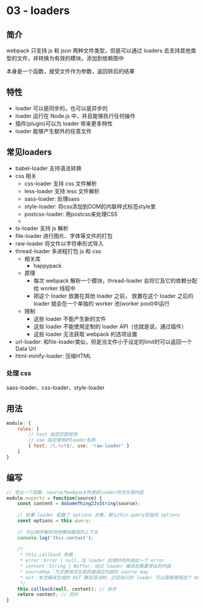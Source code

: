 # 03 - loaders

## 简介

webpack 只支持 js 和 json 两种文件类型，但是可以通过 loaders 去支持其他类型的文件，并转换为有效的模块，添加到依赖图中

本身是一个函数，接受文件作为参数，返回转后的结果

## 特性

- loader 可以是同步的，也可以是异步的
- loader 运行在 Node.js 中，并且能够执行任何操作
- 插件(plugin)可以为 loader 带来更多特性
- loader 能够产生额外的任意文件

## 常见loaders

- babel-loader 支持语法转换
- css 相关
  - css-loader 支持 css 文件解析
  - less-loader 支持 less 文件解析
  - sass-loader: 处理sass
  - style-loader: 将css添加到DOM的内联样式标签style里
  - postcss-loader: 用postcss来处理CSS
  -
- ts-loader 支持 js 解析
- file-loader 进行图片、字体等文件的打包
- raw-loader 将文件以字符串形式导入
- thread-loader 多进程打包 js 和 css
  - 相关库
    - happypack
  - 原理
    - 每次 webpack 解析一个模块，thread-loader 会将它及它的依赖分配给 worker 线程中
    - 把这个 loader 放置在其他 loader 之前， 放置在这个 loader 之后的 loader 就会在一个单独的 worker 池(worker pool)中运行
  - 限制
    - 这些 loader 不能产生新的文件
    - 这些 loader 不能使用定制的 loader API（也就是说，通过插件）
    - 这些 loader 无法获取 webpack 的选项设置
- url-loader: 和file-loader类似，但是当文件小于设定的limit时可以返回一个Data Url
- html-minify-loader: 压缩HTML

### 处理 css

sass-loader、css-loader、style-loader

## 用法

```js
module: {
    rules: [
        // test 指定匹配规则
        // use 指定使用的loader名称
        { test: /\.txt$/, use: 'raw-loader' }
    ]
}
```

## 编写

```js
// 导出一个函数，source为webpack传递给loader的文件源内容
module.exports = function(source) {
    const content = doSomeThing2JsString(source);
    
    // 如果 loader 配置了 options 对象，那么this.query将指向 options
    const options = this.query;
    
    // 可以用作解析其他模块路径的上下文
    console.log('this.context');
    
    /*
     * this.callback 参数：
     * error：Error | null，当 loader 出错时向外抛出一个 error
     * content：String | Buffer，经过 loader 编译后需要导出的内容
     * sourceMap：为方便调试生成的编译后内容的 source map
     * ast：本次编译生成的 AST 静态语法树，之后执行的 loader 可以直接使用这个 AST，进而省去重复生成 AST 的过程
     */
    this.callback(null, content); // 异步
    return content; // 同步
}
```